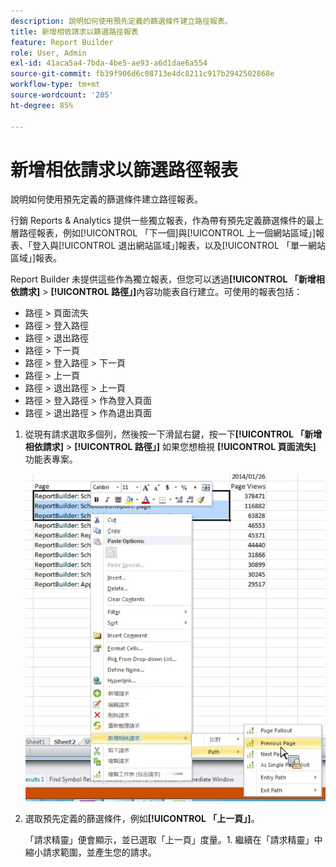```yaml
---
description: 說明如何使用預先定義的篩選條件建立路徑報表。
title: 新增相依請求以篩選路徑報表
feature: Report Builder
role: User, Admin
exl-id: 41aca5a4-7bda-4be5-ae93-a6d1dae6a554
source-git-commit: fb39f906d6c08713e4dc8211c917b2942502868e
workflow-type: tm+mt
source-wordcount: '205'
ht-degree: 85%

---
```


# 新增相依請求以篩選路徑報表

說明如何使用預先定義的篩選條件建立路徑報表。

行銷 Reports &amp; Analytics 提供一些獨立報表，作為帶有預先定義篩選條件的最上層路徑報表，例如[!UICONTROL 「下一個]與[!UICONTROL 上一個網站區域」]報表、「登入與[!UICONTROL 退出網站區域」]報表，以及[!UICONTROL 「單一網站區域」]報表。

Report Builder 未提供這些作為獨立報表，但您可以透過&#x200B;**[!UICONTROL 「新增相依請求]** > **[!UICONTROL 路徑」]**&#x200B;內容功能表自行建立。可使用的報表包括：

* 路徑 > 頁面流失
* 路徑 > 登入路徑
* 路徑 > 退出路徑
* 路徑 > 下一頁
* 路徑 > 登入路徑 > 下一頁
* 路徑 > 上一頁
* 路徑 > 退出路徑 > 上一頁
* 路徑 > 登入路徑 > 作為登入頁面
* 路徑 > 退出路徑 > 作為退出頁面

1. 從現有請求選取多個列，然後按一下滑鼠右鍵，按一下&#x200B;**[!UICONTROL 「新增相依請求]** > **[!UICONTROL 路徑」]** 如果您想檢視 **[!UICONTROL 頁面流失]** 功能表專案。

   ![此熒幕擷圖顯示選取了三個列，並選取「新增相依請求」選項。](assets/dependen_request.png)

2. 選取預先定義的篩選條件，例如&#x200B;**[!UICONTROL 「上一頁」]**。

   「請求精靈」便會顯示，並已選取「上一頁」度量。1. 繼續在「請求精靈」中縮小請求範圍，並產生您的請求。

